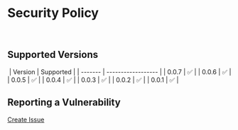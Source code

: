 # Security Policy
​
## Supported Versions
​
| Version | Supported          |
| ------- | ------------------ |
| 0.0.7   | :white_check_mark: |
| 0.0.6   | :white_check_mark: |
| 0.0.5   | :white_check_mark: |
| 0.0.4   | :white_check_mark: |
| 0.0.3   | :white_check_mark: |
| 0.0.2   | :white_check_mark: |
| 0.0.1   | :white_check_mark: |
​
## Reporting a Vulnerability

[Create Issue](https://github.com/gregoranders/ts-react-playground/issues/new?labels=bug&template=bug_report.md&title=Security+Issue)

